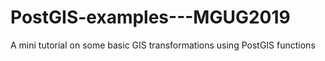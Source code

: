 # PostGIS-examples---MGUG2019
A mini tutorial on some basic GIS transformations using PostGIS functions
